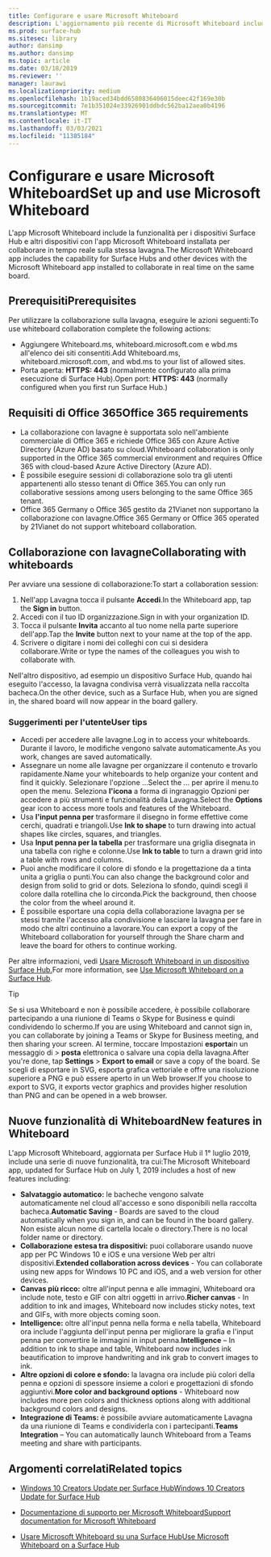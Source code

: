 ```yaml
---
title: Configurare e usare Microsoft Whiteboard
description: L'aggiornamento più recente di Microsoft Whiteboard include la possibilità per due surface hub di collaborare in tempo reale sulla stessa lavagna.
ms.prod: surface-hub
ms.sitesec: library
author: dansimp
ms.author: dansimp
ms.topic: article
ms.date: 03/18/2019
ms.reviewer: ''
manager: laurawi
ms.localizationpriority: medium
ms.openlocfilehash: 1b19aced34bdd6580836406015deec42f169e30b
ms.sourcegitcommit: 7e1b351024e33926901ddbdc562ba12aea0b4196
ms.translationtype: MT
ms.contentlocale: it-IT
ms.lasthandoff: 03/03/2021
ms.locfileid: "11385184"
---
```

# <a name="set-up-and-use-microsoft-whiteboard"></a><span data-ttu-id="64ce0-103">Configurare e usare Microsoft Whiteboard</span><span class="sxs-lookup"><span data-stu-id="64ce0-103">Set up and use Microsoft Whiteboard</span></span>

<span data-ttu-id="64ce0-104">L'app Microsoft Whiteboard include la funzionalità per i dispositivi Surface Hub e altri dispositivi con l'app Microsoft Whiteboard installata per collaborare in tempo reale sulla stessa lavagna.</span><span class="sxs-lookup"><span data-stu-id="64ce0-104">The Microsoft Whiteboard app includes the capability for Surface Hubs and other devices with the Microsoft Whiteboard app installed to collaborate in real time on the same board.</span></span>

## <a name="prerequisites"></a><span data-ttu-id="64ce0-105">Prerequisiti</span><span class="sxs-lookup"><span data-stu-id="64ce0-105">Prerequisites</span></span>

<span data-ttu-id="64ce0-106">Per utilizzare la collaborazione sulla lavagna, eseguire le azioni seguenti:</span><span class="sxs-lookup"><span data-stu-id="64ce0-106">To use whiteboard collaboration complete the following actions:</span></span>

- <span data-ttu-id="64ce0-107">Aggiungere Whiteboard.ms, whiteboard.microsoft.com e wbd.ms all'elenco dei siti consentiti.</span><span class="sxs-lookup"><span data-stu-id="64ce0-107">Add  Whiteboard.ms, whiteboard.microsoft.com, and wbd.ms to your list of allowed sites.</span></span>
- <span data-ttu-id="64ce0-108">Porta aperta: **HTTPS: 443** (normalmente configurato alla prima esecuzione di Surface Hub).</span><span class="sxs-lookup"><span data-stu-id="64ce0-108">Open port: **HTTPS: 443** (normally configured when you first run Surface Hub.)</span></span>

## <a name="office-365-requirements"></a><span data-ttu-id="64ce0-109">Requisiti di Office 365</span><span class="sxs-lookup"><span data-stu-id="64ce0-109">Office 365 requirements</span></span>

- <span data-ttu-id="64ce0-110">La collaborazione con lavagne è supportata solo nell'ambiente commerciale di Office 365 e richiede Office 365 con Azure Active Directory (Azure AD) basato su cloud.</span><span class="sxs-lookup"><span data-stu-id="64ce0-110">Whiteboard collaboration is only supported in the Office 365 commercial environment and requires Office 365 with cloud-based Azure Active Directory (Azure AD).</span></span>
- <span data-ttu-id="64ce0-111">È possibile eseguire sessioni di collaborazione solo tra gli utenti appartenenti allo stesso tenant di Office 365.</span><span class="sxs-lookup"><span data-stu-id="64ce0-111">You can only run collaborative sessions among users belonging to the same Office 365 tenant.</span></span>
- <span data-ttu-id="64ce0-112">Office 365 Germany o Office 365 gestito da 21Vianet non supportano la collaborazione con lavagne.</span><span class="sxs-lookup"><span data-stu-id="64ce0-112">Office 365 Germany or Office 365 operated by 21Vianet do not support whiteboard collaboration.</span></span>

## <a name="collaborating-with-whiteboards"></a><span data-ttu-id="64ce0-113">Collaborazione con lavagne</span><span class="sxs-lookup"><span data-stu-id="64ce0-113">Collaborating with whiteboards</span></span>

<span data-ttu-id="64ce0-114">Per avviare una sessione di collaborazione:</span><span class="sxs-lookup"><span data-stu-id="64ce0-114">To start a collaboration session:</span></span>

1. <span data-ttu-id="64ce0-115">Nell'app Lavagna tocca il pulsante **Accedi**.</span><span class="sxs-lookup"><span data-stu-id="64ce0-115">In the Whiteboard app, tap the **Sign in** button.</span></span>
2. <span data-ttu-id="64ce0-116">Accedi con il tuo ID organizzazione.</span><span class="sxs-lookup"><span data-stu-id="64ce0-116">Sign in with your organization ID.</span></span>
3. <span data-ttu-id="64ce0-117">Tocca il pulsante **Invita** accanto al tuo nome nella parte superiore dell'app.</span><span class="sxs-lookup"><span data-stu-id="64ce0-117">Tap the **Invite** button next to your name at the top of the app.</span></span>
4. <span data-ttu-id="64ce0-118">Scrivere o digitare i nomi dei colleghi con cui si desidera collaborare.</span><span class="sxs-lookup"><span data-stu-id="64ce0-118">Write or type the names of the colleagues you wish to collaborate with.</span></span>

<span data-ttu-id="64ce0-119">Nell'altro dispositivo, ad esempio un dispositivo Surface Hub, quando hai eseguito l'accesso, la lavagna condivisa verrà visualizzata nella raccolta bacheca.</span><span class="sxs-lookup"><span data-stu-id="64ce0-119">On the other device, such as a Surface Hub, when you are signed in, the shared board will now appear in the board gallery.</span></span>

### <a name="user-tips"></a><span data-ttu-id="64ce0-120">Suggerimenti per l'utente</span><span class="sxs-lookup"><span data-stu-id="64ce0-120">User tips</span></span>

- <span data-ttu-id="64ce0-121">Accedi per accedere alle lavagne.</span><span class="sxs-lookup"><span data-stu-id="64ce0-121">Log in to access your whiteboards.</span></span> <span data-ttu-id="64ce0-122">Durante il lavoro, le modifiche vengono salvate automaticamente.</span><span class="sxs-lookup"><span data-stu-id="64ce0-122">As you work, changes are saved automatically.</span></span>
- <span data-ttu-id="64ce0-123">Assegnare un nome alle lavagne per organizzare il contenuto e trovarlo rapidamente.</span><span class="sxs-lookup"><span data-stu-id="64ce0-123">Name your whiteboards to help organize your content and find it quickly.</span></span> <span data-ttu-id="64ce0-124">Selezionare l'opzione ...</span><span class="sxs-lookup"><span data-stu-id="64ce0-124">Select the …</span></span> <span data-ttu-id="64ce0-125">per aprire il menu.</span><span class="sxs-lookup"><span data-stu-id="64ce0-125">to open the menu.</span></span> <span data-ttu-id="64ce0-126">Seleziona **l'icona** a forma di ingranaggio Opzioni per accedere a più strumenti e funzionalità della Lavagna.</span><span class="sxs-lookup"><span data-stu-id="64ce0-126">Select the **Options** gear icon to access more tools and features of the Whiteboard.</span></span>
- <span data-ttu-id="64ce0-127">Usa **l'input penna per** trasformare il disegno in forme effettive come cerchi, quadrati e triangoli.</span><span class="sxs-lookup"><span data-stu-id="64ce0-127">Use **Ink to shape** to turn drawing into actual shapes like circles, squares, and triangles.</span></span>
- <span data-ttu-id="64ce0-128">Usa **Input penna per la tabella** per trasformare una griglia disegnata in una tabella con righe e colonne.</span><span class="sxs-lookup"><span data-stu-id="64ce0-128">Use **Ink to table** to turn a drawn grid into a table with rows and columns.</span></span>
- <span data-ttu-id="64ce0-129">Puoi anche modificare il colore di sfondo e la progettazione da a tinta unita a griglia o punti.</span><span class="sxs-lookup"><span data-stu-id="64ce0-129">You can also change the background color and design from solid to grid or dots.</span></span> <span data-ttu-id="64ce0-130">Seleziona lo sfondo, quindi scegli il colore dalla rotellina che lo circonda.</span><span class="sxs-lookup"><span data-stu-id="64ce0-130">Pick the background, then choose the color from the wheel around it.</span></span>
- <span data-ttu-id="64ce0-131">È possibile esportare una copia della collaborazione lavagna per se stessi tramite l'accesso alla condivisione e lasciare la lavagna per fare in modo che altri continuino a lavorare.</span><span class="sxs-lookup"><span data-stu-id="64ce0-131">You can export a copy of the Whiteboard collaboration for yourself through the Share charm and leave the board for others to continue working.</span></span>

<span data-ttu-id="64ce0-132">Per altre informazioni, vedi [Usare Microsoft Whiteboard in un dispositivo Surface Hub.](https://support.office.com/article/use-microsoft-whiteboard-on-a-surface-hub-5c594985-129d-43f9-ace5-7dee96f7621d)</span><span class="sxs-lookup"><span data-stu-id="64ce0-132">For more information, see [Use Microsoft Whiteboard on a Surface Hub](https://support.office.com/article/use-microsoft-whiteboard-on-a-surface-hub-5c594985-129d-43f9-ace5-7dee96f7621d).</span></span>

> [!TIP]
>  <span data-ttu-id="64ce0-133">Se si usa Whiteboard e non è possibile accedere, è possibile collaborare partecipando a una riunione di Teams o Skype for Business e quindi condividendo lo schermo.</span><span class="sxs-lookup"><span data-stu-id="64ce0-133">If you are using Whiteboard and cannot sign in, you can collaborate by joining a Teams or Skype for Business meeting, and then sharing your screen.</span></span> <span data-ttu-id="64ce0-134">Al termine, toccare Impostazioni **esporta**in un messaggio di  >  **posta** elettronica o salvare una copia della lavagna.</span><span class="sxs-lookup"><span data-stu-id="64ce0-134">After you're done, tap **Settings** > **Export to email** or save a copy of the board.</span></span> <span data-ttu-id="64ce0-135">Se scegli di esportare in SVG, esporta grafica vettoriale e offre una risoluzione superiore a PNG e può essere aperto in un Web browser.</span><span class="sxs-lookup"><span data-stu-id="64ce0-135">If you choose to export to SVG, it exports vector graphics and provides higher resolution than PNG and can be opened in a web browser.</span></span>

## <a name="new-features-in-whiteboard"></a><span data-ttu-id="64ce0-136">Nuove funzionalità di Whiteboard</span><span class="sxs-lookup"><span data-stu-id="64ce0-136">New features in Whiteboard</span></span>

<span data-ttu-id="64ce0-137">L'app Microsoft Whiteboard, aggiornata per Surface Hub il 1° luglio 2019, include una serie di nuove funzionalità, tra cui:</span><span class="sxs-lookup"><span data-stu-id="64ce0-137">The Microsoft Whiteboard app, updated for Surface Hub on July 1, 2019 includes a host of new features including:</span></span>

- <span data-ttu-id="64ce0-138">**Salvataggio automatico:** le bacheche vengono salvate automaticamente nel cloud all'accesso e sono disponibili nella raccolta bacheca.</span><span class="sxs-lookup"><span data-stu-id="64ce0-138">**Automatic Saving** - Boards are saved to the cloud automatically when you sign in, and can be found in the board gallery.</span></span> <span data-ttu-id="64ce0-139">Non esiste alcun nome di cartella locale o directory.</span><span class="sxs-lookup"><span data-stu-id="64ce0-139">There is no local folder name or directory.</span></span>
- <span data-ttu-id="64ce0-140">**Collaborazione estesa tra dispositivi:** puoi collaborare usando nuove app per PC Windows 10 e iOS e una versione Web per altri dispositivi.</span><span class="sxs-lookup"><span data-stu-id="64ce0-140">**Extended collaboration across devices** - You can collaborate using new apps for Windows 10 PC and iOS, and a web version for other devices.</span></span>
- <span data-ttu-id="64ce0-141">**Canvas più ricco:** oltre all'input penna e alle immagini, Whiteboard ora include note, testo e GIF con altri oggetti in arrivo.</span><span class="sxs-lookup"><span data-stu-id="64ce0-141">**Richer canvas** - In addition to ink and images, Whiteboard now includes sticky notes, text and GIFs, with more objects coming soon.</span></span>
- <span data-ttu-id="64ce0-142">**Intelligence:** oltre all'input penna nella forma e nella tabella, Whiteboard ora include l'aggiunta dell'input penna per migliorare la grafia e l'input penna per convertire le immagini in input penna.</span><span class="sxs-lookup"><span data-stu-id="64ce0-142">**Intelligence** – In addition to ink to shape and table, Whiteboard now includes ink beautification to improve handwriting and ink grab to convert images to ink.</span></span>
- <span data-ttu-id="64ce0-143">**Altre opzioni di colore e sfondo:** la lavagna ora include più colori della penna e opzioni di spessore insieme a colori e progettazioni di sfondo aggiuntivi.</span><span class="sxs-lookup"><span data-stu-id="64ce0-143">**More color and background options** - Whiteboard now includes more pen colors and thickness options along with additional background colors and designs.</span></span>
- <span data-ttu-id="64ce0-144">**Integrazione di Teams:** è possibile avviare automaticamente Lavagna da una riunione di Teams e condividerla con i partecipanti.</span><span class="sxs-lookup"><span data-stu-id="64ce0-144">**Teams Integration** – You can automatically launch Whiteboard from a Teams meeting and share with participants.</span></span>


## <a name="related-topics"></a><span data-ttu-id="64ce0-145">Argomenti correlati</span><span class="sxs-lookup"><span data-stu-id="64ce0-145">Related topics</span></span>

- [<span data-ttu-id="64ce0-146">Windows 10 Creators Update per Surface Hub</span><span class="sxs-lookup"><span data-stu-id="64ce0-146">Windows 10 Creators Update for Surface Hub</span></span>](https://www.microsoft.com/surface/support/surface-hub/windows-10-creators-update-surface-hub)

- [<span data-ttu-id="64ce0-147">Documentazione di supporto per Microsoft Whiteboard</span><span class="sxs-lookup"><span data-stu-id="64ce0-147">Support documentation for Microsoft Whiteboard</span></span>](https://support.office.com/article/Whiteboard-Help-0c0f2aa0-b1bb-491c-b814-fd22de4d7c01)

- [<span data-ttu-id="64ce0-148">Usare Microsoft Whiteboard su una Surface Hub</span><span class="sxs-lookup"><span data-stu-id="64ce0-148">Use Microsoft Whiteboard on a Surface Hub</span></span>](https://support.office.com/article/use-microsoft-whiteboard-on-a-surface-hub-5c594985-129d-43f9-ace5-7dee96f7621d)
